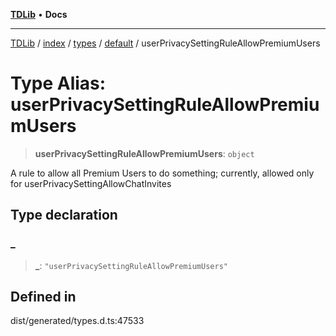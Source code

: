 [**TDLib**](../../../../../../README.md) • **Docs**

***

[TDLib](../../../../../../modules.md) / [index](../../../../../README.md) / [types](../../../README.md) / [default](../README.md) / userPrivacySettingRuleAllowPremiumUsers

# Type Alias: userPrivacySettingRuleAllowPremiumUsers

> **userPrivacySettingRuleAllowPremiumUsers**: `object`

A rule to allow all Premium Users to do something; currently, allowed only for userPrivacySettingAllowChatInvites

## Type declaration

### \_

> **\_**: `"userPrivacySettingRuleAllowPremiumUsers"`

## Defined in

dist/generated/types.d.ts:47533
